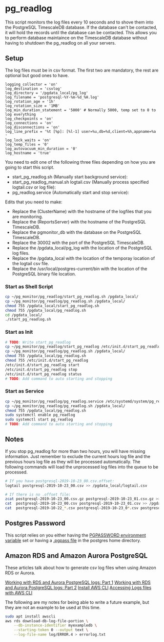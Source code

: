 # pg_readlog

This script monitors the log files every 10 seconds and to shove them into the PostgreSQL TimescaleDB database. If the database can't be contacted, it will hold the records until the database can be contacted. This allows you to perform database maintaince on the TimescaleDB database without having to shutdown the pg_readlog on all your servers.

## Setup

The log files must be in csv format. The first two are mandatory, the rest are optional but good ones to have.

```config
logging_collector = 'on'
log_destination = 'csvlog'
log_directory = '/pgdata_local/pg_log'
log_filename = 'postgresql-%Y-%m-%d_%H.log'
log_rotation_age = '1h'
log_rotation_size = '1MB'
log_min_duration_statement = '5000' # Normally 5000, temp set to 0 to log everything
log_checkpoints = 'on'
log_connections = 'on'
log_disconnections = 'on'
log_line_prefix = '%t [%p]: [%l-1] user=%u,db=%d,client=%h,appname=%a '
log_lock_waits = 'on'
log_temp_files = '0'
log_autovacuum_min_duration = '0'
log_hostname = 'true'
```

You need to edit one of the following three files depending on how you are going to start this script.

* start_pg_readlog.sh (Manually start background service):
* start_pg_readlog_manual.sh logtail.csv (Manually process specified logtail.csv or log file):
* pg_readlog.service (Automatically start and stop service):

Edits that you need to make:

* Replace the (ClusterName) with the hostname of the logfiles that you are monitoring.
* Replace the (ReportsServer) with the hostname of the PostgreSQL TimescaleDB.
* Replace the pgmonitor_db with the database on the PostgreSQL TimescaleDB.
* Replace the 30002 with the port of the PostgreSQL TimescaleDB.
* Replace the /pgdata_local/pg_log with the location of the PostgreSQL log files.
* Replace the /pgdata_local with the location of the temporay location of the logtail csv file.
* Replace the /usr/local/postgres-current/bin with the location of the PostgreSQL binary file location.

### Start as Shell Script

```bash
cp ~/pg_monitor/pg_readlog/start_pg_readlog.sh /pgdata_local/
cp ~/pg_monitor/pg_readlog/pg_readlog.sh /pgdata_local/
chmod 755 /pgdata_local/start_pg_readlog.sh
chmod 755 /pgdata_local/pg_readlog.sh
cd /pgdata_local/
./start_pg_readlog.sh
```

### Start as Init

```bash
# TODO: Write start_pg_readlog
cp ~/pg_monitor/pg_readlog/start_pg_readlog /etc/init.d/start_pg_readlog
cp ~/pg_monitor/pg_readlog/pg_readlog.sh /pgdata_local/
chmod 755 /pgdata_local/pg_readlog.sh
chmod 755 /etc/init.d/start_pg_readlog
/etc/init.d/start_pg_readlog start
/etc/init.d/start_pg_readlog stop
/etc/init.d/start_pg_readlog status
# TODO: Add command to auto starting and stopping
```

### Start as Service

```bash
cp ~/pg_monitor/pg_readlog/pg_readlog.service /etc/systemd/system/pg_readlog.service
cp ~/pg_monitor/pg_readlog/pg_readlog.sh /pgdata_local/
chmod 755 /pgdata_local/pg_readlog.sh
sudo systemctl enable pg_readlog
sudo systemctl start pg_readlog
# TODO: Add command to auto starting and stopping
```

## Notes

If you stop pg_readlog for more than two hours, you will have missing information. Just remember to exclude the current hours log file and the previous hours log file as they will be processed automatically. The following commands will load the unprocessed log files into the queue to be processed.  

```bash
# If you have postgresql-2019-10-23_00.csv.offset:
logtail postgresql-2019-10-23_00.csv >> /pgdata_local/logtail.csv

# If there is no .offset file:
zcat postgresql-2019-10-23_00.csv.gz postgresql-2019-10-23_01.csv.gz >> /pgdata_local/logtail.csv
cat  postgresql-2019-10-23_00.csv postgresql-2019-10-23_01.csv >> /pgdata_local/logtail.csv
cat  postgresql-2019-10-22_*.csv postgresql-2019-10-23_0*.csv postgresql-2019-10-23_10.csv >> /pgdata_local/logtail.csv
```

## Postgres Password

This script relies on you either having the [PGPASSWORD environment variable](https://www.postgresql.org/docs/11/libpq-envars.html) set or having a [.pgpass file](https://www.postgresql.org/docs/11/libpq-pgpass.html) in the postgres home directory.

## Amazon RDS and Amazon Aurora PostgreSQL

These articles talk about how to generate csv log files when using Amazon RDS or Aurora.

[Working with RDS and Aurora PostgreSQL logs: Part 1](https://aws.amazon.com/blogs/database/working-with-rds-and-aurora-postgresql-logs-part-1/)
[Working with RDS and Aurora PostgreSQL logs: Part 2](https://aws.amazon.com/blogs/database/working-with-rds-and-aurora-postgresql-logs-part-2/)
[Install AWS CLI](https://docs.aws.amazon.com/cli/latest/userguide//install-linux.html)
[Accessing Logs files with AWS CLI](https://docs.aws.amazon.com/AmazonRDS/latest/UserGuide/USER_LogAccess.html)

The following are my notes for being able to write a future example, but they are not an example to be used at this time.

```bash
sudo apt install awscli
aws rds download-db-log-file-portion \
    --db-instance-identifier myexampledb \
    --starting-token 0 --output text \
    --log-file-name log/ERROR.4 > errorlog.txt
```
